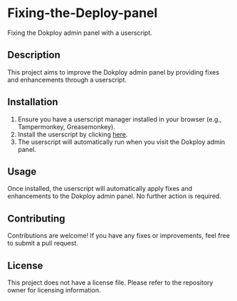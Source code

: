 # Fixing-the-Deploy-panel

Fixing the Dokploy admin panel with a userscript.

## Description

This project aims to improve the Dokploy admin panel by providing fixes and enhancements through a userscript.

## Installation

1.  Ensure you have a userscript manager installed in your browser (e.g., Tampermonkey, Greasemonkey).
2.  Install the userscript by clicking [here](https://github.com/crc137/Fixing-the-Deploy-panel/raw/refs/heads/main/install.user.js).
3.  The userscript will automatically run when you visit the Dokploy admin panel.

## Usage

Once installed, the userscript will automatically apply fixes and enhancements to the Dokploy admin panel. No further action is required.

## Contributing

Contributions are welcome! If you have any fixes or improvements, feel free to submit a pull request.

## License

This project does not have a license file. Please refer to the repository owner for licensing information.
